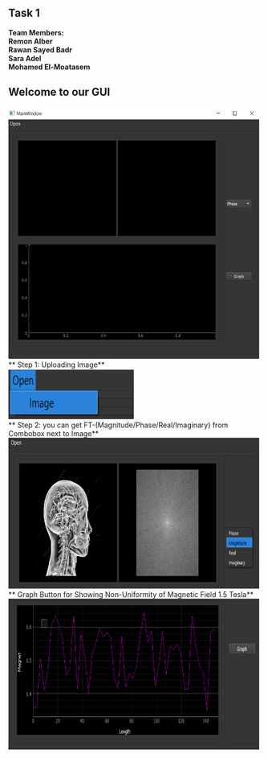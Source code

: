 ## Task 1
**Team Members:**<br/>
**Remon Alber**<br/>
**Rawan Sayed Badr**<br/>
**Sara Adel**<br/>
**Mohamed El-Moatasem**<br/>

## Welcome to our GUI
<img src="1.png" width="500" height="500" /> 
** Step 1: Uploading Image** <br/>
<img src="2.png" width="250" height="100" /> <br/>
** Step 2: you can get FT-(Magnitude/Phase/Real/Imaginary) from Combobox next to Image** <br/>
<img src="3.png" width="500" height="300" /> <br/>
** Graph Button for Showing Non-Uniformity of Magnetic Field 1.5 Tesla** <br/>
<img src="4.png" width="500" height="300" /> <br/>


